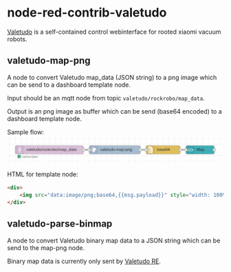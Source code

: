 # node-red-contrib-valetudo

[Valetudo](https://github.com/Hypfer/Valetudo) is a self-contained control webinterface for rooted xiaomi vacuum robots.

## valetudo-map-png

A node to convert Valetudo map_data (JSON string) to a png image which can be send to a dashboard template node.

Input should be an mqtt node from topic `valetudo/rockrobo/map_data`.

Output is an png image as buffer which can be send (base64 encoded) to a dashboard template node.

Sample flow:
![sample flow](https://raw.githubusercontent.com/alexkn/node-red-contrib-valetudo/master/docs/map-png-sample-flow.png)

HTML for template node: 
```HTML
<div>
    <img src="data:image/png;base64,{{msg.payload}}" style="width: 100%;height: auto" />
</div>
```

## valetudo-parse-binmap

A node to convert Valetudo binary map data to a JSON string which can be send to the map-png node.

Binary map data is currently only sent by [Valetudo RE](https://github.com/rand256/valetudo).